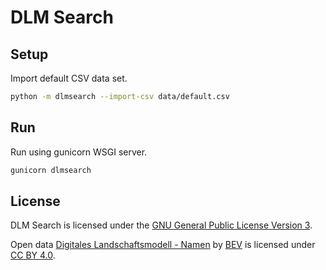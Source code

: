 # DLM Search

## Setup

Import default CSV data set.
```bash
python -m dlmsearch --import-csv data/default.csv
```

## Run

Run using gunicorn WSGI server.

```bash
gunicorn dlmsearch
```

## License

DLM Search is licensed under the [GNU General Public License Version 3](https://github.com/hephy-dd/comet-pqc/tree/master/LICENSE).

Open data [Digitales Landschaftsmodell - Namen](https://www.data.gv.at/katalog/dataset/69617480-d031-42e4-b520-ee1a2f8446af) by [BEV](https://bev.gv.at) is licensed under [CC BY 4.0](https://creativecommons.org/licenses/by/4.0/).
